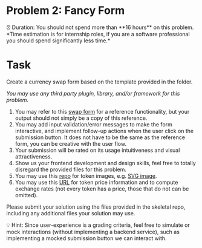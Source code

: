 # Problem 2: Fancy Form

<aside>
⏰ Duration: You should not spend more than **16 hours** on this problem.
*Time estimation is for internship roles, if you are a software professional you should spend significantly less time.*

</aside>

# Task

Create a currency swap form based on the template provided in the folder.

*You may use any third party plugin, library, and/or framework for this problem.*

1. You may refer to this [swap form](https://app.uniswap.org/#/swap) for a reference functionality, but your output should not simply be a copy of this reference.
2. You may add input validation/error messages to make the form interactive, and implement follow-up actions when the user click on the submission button. It does not have to be the same as the reference form, you can be creative with the user flow.
3. Your submission will be rated on its usage intuitiveness and visual attractiveness.
4. Show us your frontend development and design skills, feel free to totally disregard the provided files for this problem.
5. You may use this [repo](https://github.com/Switcheo/token-icons/tree/main/tokens) for token images, e.g. [SVG image](https://raw.githubusercontent.com/Switcheo/token-icons/main/tokens/SWTH.svg).
6. You may use this [URL](https://interview.switcheo.com/prices.json) for token price information and to compute exchange rates (not every token has a price, those that do not can be omitted).

Please submit your solution using the files provided in the skeletal repo, including any additional files your solution may use.

<aside>
💡 Hint: Since user-experience is a grading criteria, feel free to simulate or mock interactions (without implementing a backend service), such as implementing a mocked submission button we can interact with.

</aside>

